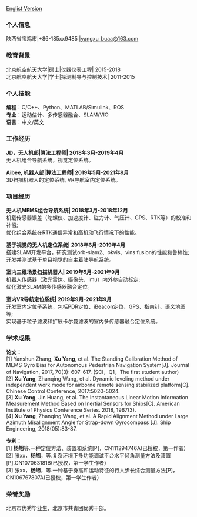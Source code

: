 [Englist Version](./)

### 个人信息
陕西省宝鸡市|+86-185xx9485 |yangxu_buaa@163.com   

### 教育背景
北京航空航天大学|硕士|仪器仪表工程| 2015-2018  
北京航空航天大学|学士|探测制导与控制技术| 2011-2015  

### 个人技能
**编程**：C/C++、Python、MATLAB/Simulink、ROS  
**专业**：运动估计、多传感器融合、SLAM/VIO  
**语言**：中文/英文  

### 工作经历
**JD，无人机部|算法工程师| 2018年3月-2019年4月**  
无人机组合导航系统，视觉定位系统。  

**Aibee, 机器人部|算法工程师| 2019年5月-2021年9月**  
3D扫描机器人的定位系统, VR导航室内定位系统。  

### 项目经历  
**无人机MEMS组合导航系统| 2018年3月-2018年12月**  
机载传感器误差（陀螺仪、加速度计、磁力计、气压计、GPS、RTK等）的校准和补偿;  
优化组合系统在RTK通信异常和高机动飞行情况下的性能。

**基于视觉的无人机定位系统| 2018年6月-2019年4月**  
搭建SLAM开发平台，研究测试orb-slam2、okvis、vins fusion的性能和鲁棒性;  
开发并测试基于单目视觉的自主着陆导航系统。

**室内三维场景扫描机器人| 2019年5月-2021年9月**  
机器人传感器（激光雷达、摄像头、imu）内外参自动标定;  
优化激光SLAM的多传感器融合定位。

**室内VR导航定位系统| 2019年9月-2021年9月**  
开发室内定位子系统，包括PDR定位、iBeacon定位、GPS、指南针、语义地图等;  
实现基于粒子滤波和扩展卡尔曼滤波的室内多传感器融合定位系统。

### 学术成果
**论文：**  
[1]	Yanshun Zhang, **Xu Yang**, et al. The Standing Calibration Method of MEMS Gyro Bias for Autonomous Pedestrian Navigation System[J]. Journal of Navigation, 2017, 70(3): 607-617. (SCI，Q1，The first student author)  
[2]	**Xu Yang**, Zhanqing Wang, et al. Dynamic leveling method under independent work mode for airborne remote sensing stabilized platform[C]. Chinese Control Conference, 2017:5020-5024.  
[3]	**Xu Yang**, Jin Huang, et al. The Instantaneous Linear Motion Information Measurement Method Based on Inertial Sensors for Ships[C]. American Institute of Physics Conference Series. 2018, 1967(3).  
[4]	**Xu Yang**, Zhanqing Wang, et al. A Rapid Alignment Method under Large Azimuth Misalignment Angle for Strap-down Gyrocompass [J]. Ship Engineering, 2018(05):83-87.   

**专利：**  
[1] **杨旭**等.一种定位方法、装置和系统[P]，CN111294746A(已授权，第一作者）  
[2] 张xx，**杨旭**，等.复杂环境下多功能调试平台水平倾角测量方法及装置[P].CN107063181B(已授权，第一学生作者）  
[3] 张xx，**杨旭**，等.一种基于身高和运动特征的行人步长综合测量方法[P]，CN106767807A(已授权，第一学生作者）

### 荣誉奖励
北京市优秀毕业生，北京市共青团优秀干部。
